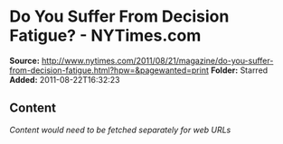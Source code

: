 # Do You Suffer From Decision Fatigue? - NYTimes.com

**Source:** http://www.nytimes.com/2011/08/21/magazine/do-you-suffer-from-decision-fatigue.html?hpw=&pagewanted=print
**Folder:** Starred
**Added:** 2011-08-22T16:32:23




## Content
*Content would need to be fetched separately for web URLs*
